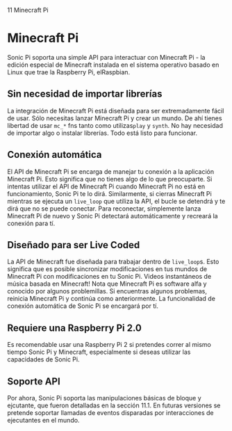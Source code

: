 11 Minecraft Pi

# Minecraft Pi

Sonic Pi soporta una simple API para interactuar con Minecraft Pi -
la edición especial de Minecraft instalada en el sistema operativo
basado en Linux que trae la Raspberry Pi, elRaspbian.

## Sin necesidad de importar librerías

La integración de Minecraft Pi  está diseñada para ser extremadamente
fácil de usar. Sólo necesitas lanzar Minecraft Pi y crear un mundo. De
ahí tienes libertad de usar `mc_*` fns tanto como utilizas`play` y `synth`. 
No hay necesidad de importar algo o instalar librerías. Todo está listo
para funcionar.

## Conexión automática

El API de Minecraft Pi se encarga de manejar tu conexión a la aplicación
Minecraft Pi. Esto significa que no tienes algo de lo que preocuparte.
Si intentas utilizar el API de Minecraft Pi cuando Minecraft Pi no está 
en funcionamiento, Sonic Pi te lo dirá. Similarmente, si cierras Minecraft Pi
mientras se ejecuta un `live_loop` que utiliza la API, el bucle se detendrá
y te dirá que no se puede conectar. Para reconectar, simplemente lanza Minecraft Pi
de nuevo y Sonic Pi detectará automáticamente  y recreará la conexión para tí.

## Diseñado para ser Live Coded

La API de Minecraft fue diseñada para trabajar dentro de `live_loop`s. Esto significa
que es posible sincronizar modificaciones en tus mundos de Minecraft Pi con modificaciones
en tu Sonic Pi. Videos instantáneos de música basada en Minecraft! Nota que Minecraft Pi
es software alfa y conocido por algunos problemillas. Si encuentras algunos problemas, 
reinicia Minecraft Pi y continúa como anteriormente. La funcionalidad de conexión automática
de Sonic Pi se encargará por tí.

## Requiere una Raspberry Pi 2.0

Es recomendable usar una Raspberry Pi 2 si pretendes correr al mismo tiempo Sonic Pi y
Minecraft, especialmente si deseas utilizar las capacidades de Sonic Pi.

## Soporte API

Por ahora, Sonic Pi soporta las manipulaciones básicas de bloque y ejcutante, que fueron
detalladas en la sección 11.1. En futuras versiones se pretende soportar llamadas de eventos
disparadas por interacciones de ejecutantes en el mundo.
